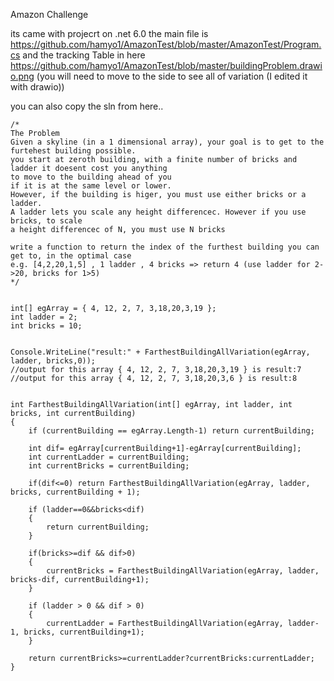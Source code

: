 Amazon Challenge

its came with projecrt on .net 6.0
the main file is https://github.com/hamyo1/AmazonTest/blob/master/AmazonTest/Program.cs
and the tracking Table in here https://github.com/hamyo1/AmazonTest/blob/master/buildingProblem.drawio.png
(you will need to move to the side to see all of variation (I edited it with drawio))

you can also copy the sln from here..

```
/*
The Problem
Given a skyline (in a 1 dimensional array), your goal is to get to the furtehest building possible.
you start at zeroth building, with a finite number of bricks and ladder it doesent cost you anything 
to move to the building ahead of you 
if it is at the same level or lower.
However, if the building is higer, you must use either bricks or a ladder.
A ladder lets you scale any height differencec. However if you use bricks, to scale 
a height differencec of N, you must use N bricks

write a function to return the index of the furthest building you can get to, in the optimal case
e.g. [4,2,20,1,5] , 1 ladder , 4 bricks => return 4 (use ladder for 2->20, bricks for 1>5)
*/


int[] egArray = { 4, 12, 2, 7, 3,18,20,3,19 };
int ladder = 2;
int bricks = 10;


Console.WriteLine("result:" + FarthestBuildingAllVariation(egArray, ladder, bricks,0));
//output for this array { 4, 12, 2, 7, 3,18,20,3,19 } is result:7
//output for this array { 4, 12, 2, 7, 3,18,20,3,6 } is result:8


int FarthestBuildingAllVariation(int[] egArray, int ladder, int bricks, int currentBuilding)
{
    if (currentBuilding == egArray.Length-1) return currentBuilding;
    
    int dif= egArray[currentBuilding+1]-egArray[currentBuilding];
    int currentLadder = currentBuilding;
    int currentBricks = currentBuilding;
    
    if(dif<=0) return FarthestBuildingAllVariation(egArray, ladder, bricks, currentBuilding + 1);

    if (ladder==0&&bricks<dif)
    {
        return currentBuilding;
    }

    if(bricks>=dif && dif>0)
    {
        currentBricks = FarthestBuildingAllVariation(egArray, ladder, bricks-dif, currentBuilding+1);
    }

    if (ladder > 0 && dif > 0)
    {
        currentLadder = FarthestBuildingAllVariation(egArray, ladder-1, bricks, currentBuilding+1);
    }
    
    return currentBricks>=currentLadder?currentBricks:currentLadder;
}
```
